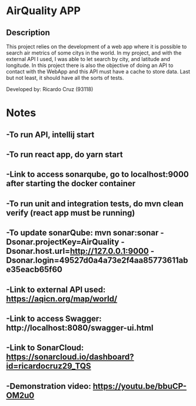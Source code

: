 # AirQuality APP

## Description

This project relies on the development of a web app where it is possible to search air metrics of some citys in the world. In my project, and with the external API I used, I was able to let search by city, and latitude and longitude.
In this project there is also the objective of doing an API to contact with the WebApp and this API must have a cache to store data. 
Last but not least, it should have all the sorts of tests.

Developed by: Ricardo Cruz (93118)

# Notes

## -To run API, intellij start
## -To run react app, do yarn start

## -Link to access sonarqube, go to localhost:9000 after starting the docker container
## -To run unit and integration tests, do mvn clean verify (react app must be running)
## -To update sonarQube: mvn sonar:sonar   -Dsonar.projectKey=AirQuality   -Dsonar.host.url=http://127.0.0.1:9000   -Dsonar.login=49527d0a4a73e2f4aa85773611abe35eacb65f60 

## -Link to external API used: https://aqicn.org/map/world/
## -Link to access Swagger: http://localhost:8080/swagger-ui.html
## -Link to SonarCloud: https://sonarcloud.io/dashboard?id=ricardocruz29_TQS
## -Demonstration video: https://youtu.be/bbuCP-OM2u0 

